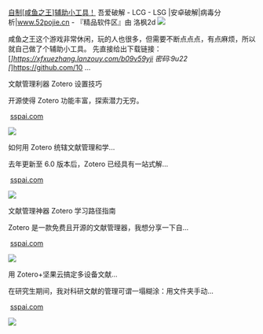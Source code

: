 [自制[咸鱼之王]辅助小工具！](https://www.52pojie.cn/thread-1837690-1-1.html)
吾爱破解 - LCG - LSG |安卓破解|病毒分析|www.52pojie.cn - 『精品软件区』由 洛枫2d
![](Pasted%20image%2020230926205855.png)

咸鱼之王这个游戏非常休闲，玩的人也很多，但需要不断点点点，有点麻烦，所以就自己做了个辅助小工具。 先直接给出下载链接： [*]https://xfxuezhang.lanzouy.com/b09v59yji 密码:9u22 [*]https://github.com/10 ...


文献管理利器 Zotero 设置技巧

开源使得 Zotero 功能丰富，探索潜力无穷。

 [sspai.com](https://sspai.com/post/59035)

![](https://cdn.sspai.com/2020/02/21/15dd63aec40761503c97bf12201f8e59.jpg)

如何用 Zotero 统辖文献管理和学...

去年更新至 6.0 版本后，Zotero 已经具有一站式解...

 [sspai.com](https://sspai.com/prime/story/integrated-academic-reading-writing-in-zotero)

![](https://cdn.sspai.com/2023/8/28/article/0dbc86cb-a091-bf69-1512-3245077f830d.jpeg)


文献管理神器 Zotero 学习路径指南

Zotero 是一款免费且开源的文献管理器，我想分享一下自...

 [sspai.com](https://sspai.com/post/56724)

![](https://cdn.sspai.com/article/6199d78d-ede0-2748-4336-3cb577ed3886.jpg)

用 Zotero+坚果云搞定多设备文献...

在研究生期间，我对科研文献的管理可谓一塌糊涂：用文件夹手动...

 [sspai.com](https://sspai.com/post/64283)

![](https://cdn.sspai.com/2020/12/30/691f6fc153886cca92e2359d648365fa.jpg)